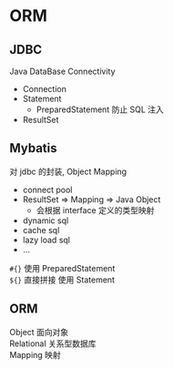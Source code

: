 # ORM

## JDBC

Java DataBase Connectivity

- Connection
- Statement
  - PreparedStatement 防止 SQL 注入
- ResultSet

## Mybatis

对 jdbc 的封装, Object Mapping 

- connect pool  
- ResultSet => Mapping => Java Object  
  - 会根据 interface 定义的类型映射
- dynamic sql
- cache sql
- lazy load sql
- ...

`#{}` 使用 PreparedStatement  
`${}` 直接拼接 使用 Statement

## ORM

Object 面向对象  
Relational 关系型数据库  
Mapping 映射  

